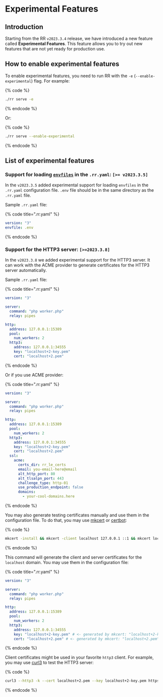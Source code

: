 # Experimental Features

## Introduction

Starting from the RR `v2023.3.4` release, we have introduced a new feature called **Experimental Features**. This feature allows you to try out new features that are not yet ready for production use.

## How to enable experimental features

To enable experimental features, you need to run RR with the `-e` (`--enable-experimental`) flag. For example:

{% code %}

```bash
./rr serve -e
```

{% endcode %}

Or:

{% code %}

```bash
./rr serve --enable-experimental
```

{% endcode %}

## List of experimental features

### Support for loading [`envfiles`](https://github.com/roadrunner-server/roadrunner/issues/1077) in the `.rr.yaml`: `[>= v2023.3.5]`

In the `v2023.3.5` added experimental support for loading `envfiles` in the `.rr.yaml` configuration file.
`.env` file should be in the same directory as the `.rr.yaml` file.

Sample `.rr.yaml` file:

{% code title=".rr.yaml" %}

```yaml .rr.yaml
version: "3"
envfile: .env
```

{% endcode %}

### Support for the HTTP3 server: `[>=2023.3.8]`

In the `v2023.3.8` we added experimental support for the HTTP3 server. It can work with the ACME provider to generate certificates for the HTTP3 server automatically.

Sample `.rr.yaml` file:

{% code title=".rr.yaml" %}

```yaml
version: "3"

server:
  command: "php worker.php"
  relay: pipes

http:
  address: 127.0.0.1:15389
  pool:
    num_workers: 2
  http3:
    address: 127.0.0.1:34555
    key: "localhost+2-key.pem"
    cert: "localhost+2.pem"
```

{% endcode %}

Or if you use ACME provider:

{% code title=".rr.yaml" %}

```yaml
version: "3"

server:
  command: "php worker.php"
  relay: pipes

http:
  address: 127.0.0.1:15389
  pool:
    num_workers: 2
  http3:
    address: 127.0.0.1:34555
    key: "localhost+2-key.pem"
    cert: "localhost+2.pem"
  ssl:
    acme:
      certs_dir: rr_le_certs
      email: you-email-here@email
      alt_http_port: 80
      alt_tlsalpn_port: 443
      challenge_type: http-01
      use_production_endpoint: false
      domains:
        - your-cool-domains.here
```

{% endcode %}

You may also generate testing certificates manually and use them in the configuration file. To do that, you may use [mkcert](https://github.com/FiloSottile/mkcert) or [certbot](https://certbot.eff.org/):

{% code %}

```bash
mkcert -install && mkcert -client localhost 127.0.0.1 ::1 && mkcert localhost 127.0.0.1 ::1
```

{% endcode %}

This command will generate the client and server certificates for the `localhost` domain. You may use them in the configuration file:

{% code title=".rr.yaml" %}

```yaml .rr.yaml
version: "3"

server:
  command: "php worker.php"
  relay: pipes

http:
  address: 127.0.0.1:15389
  pool:
    num_workers: 2
  http3:
    address: 127.0.0.1:34555
    key: "localhost+2-key.pem" # <- generated by mkcert: "localhost+2-key.pem"
    cert: "localhost+2.pem" # <- generated by mkcert: "localhost+2.pem"
```

{% endcode %}

Client certificates might be used in your favorite `http3` client. For example, you may use [curl3](https://curl.se/docs/http3.html) to test the HTTP3 server:

{% code %}

```bash
curl3 --http3 -k --cert localhost+2.pem --key localhost+2-key.pem https://127.0.0.1:34555/
```

{% endcode %}
